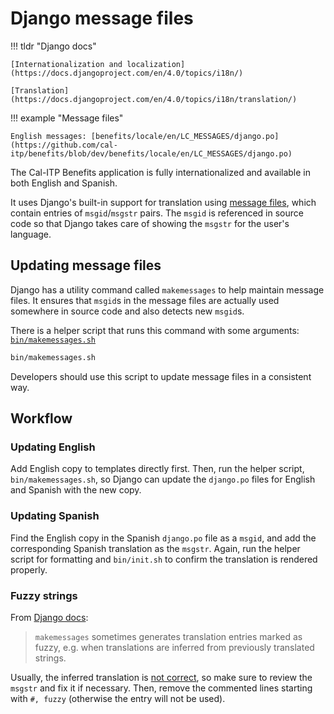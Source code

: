# Django message files

!!! tldr "Django docs"

    [Internationalization and localization](https://docs.djangoproject.com/en/4.0/topics/i18n/)

    [Translation](https://docs.djangoproject.com/en/4.0/topics/i18n/translation/)

!!! example "Message files"

    English messages: [benefits/locale/en/LC_MESSAGES/django.po](https://github.com/cal-itp/benefits/blob/dev/benefits/locale/en/LC_MESSAGES/django.po)

The Cal-ITP Benefits application is fully internationalized and available in both English and Spanish.

It uses Django's built-in support for translation using [message files](https://docs.djangoproject.com/en/4.0/topics/i18n/#term-message-file), which contain entries of `msgid`/`msgstr` pairs. The `msgid` is referenced in source code so that Django takes care of showing the `msgstr` for the user's language.

## Updating message files

Django has a utility command called `makemessages` to help maintain message files. It ensures that `msgid`s in the message files are actually used somewhere in source code and also detects new `msgid`s.

There is a helper script that runs this command with some arguments: [`bin/makemessages.sh`](https://github.com/cal-itp/benefits/blob/dev/bin/makemessages.sh)

```bash
bin/makemessages.sh
```

Developers should use this script to update message files in a consistent way.

## Workflow

### Updating English

Add English copy to templates directly first. Then, run the helper script, `bin/makemessages.sh`, so Django can update the `django.po` files for English and Spanish with the new copy.

### Updating Spanish

Find the English copy in the Spanish `django.po` file as a `msgid`, and add the corresponding Spanish translation as the `msgstr`. Again, run the helper script for formatting and `bin/init.sh` to confirm the translation is rendered properly.

### Fuzzy strings

From [Django docs](https://docs.djangoproject.com/en/4.0/topics/i18n/translation/#message-files):

> `makemessages` sometimes generates translation entries marked as fuzzy, e.g. when translations are inferred from previously translated strings.

Usually, the inferred translation is [not correct](https://code.djangoproject.com/ticket/10852#comment:3), so make sure to review the `msgstr` and fix it if necessary. Then, remove the commented lines starting with `#, fuzzy` (otherwise the entry will not be used).
